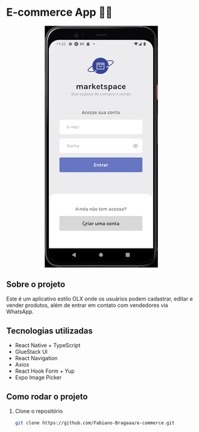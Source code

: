 # E-commerce App 📱🛒  

<p align="center">
  <img src="./assets/simulator.gif" alt="Demonstração do app" width="300"/>
</p>

## Sobre o projeto  
Este é um aplicativo estilo OLX onde os usuários podem cadastrar, editar e vender produtos, além de entrar em contato com vendedores via WhatsApp.

## Tecnologias utilizadas  
- React Native + TypeScript  
- GlueStack UI  
- React Navigation  
- Axios  
- React Hook Form + Yup  
- Expo Image Picker  

## Como rodar o projeto  
1. Clone o repositório  
   ```bash
   git clone https://github.com/Fabiano-Bragaaa/e-commerce.git
